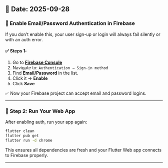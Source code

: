 
## 📅 Date: 2025-09-28

### 🔐 Enable Email/Password Authentication in Firebase

If you don’t enable this, your user sign-up or login will always fail silently or with an auth error.

#### ✅ Steps 1:

1. Go to **[Firebase Console](https://console.firebase.google.com)**
2. Navigate to:
   `Authentication → Sign-in method`
3. Find **Email/Password** in the list.
4. Click it → **Enable**
5. Click **Save**

✅ Now your Firebase project can accept email and password logins.

---

### 🚀 Step 2: Run Your Web App

After enabling auth, run your app again:

```bash
flutter clean
flutter pub get
flutter run -d chrome
```

This ensures all dependencies are fresh and your Flutter Web app connects to Firebase properly.

---

